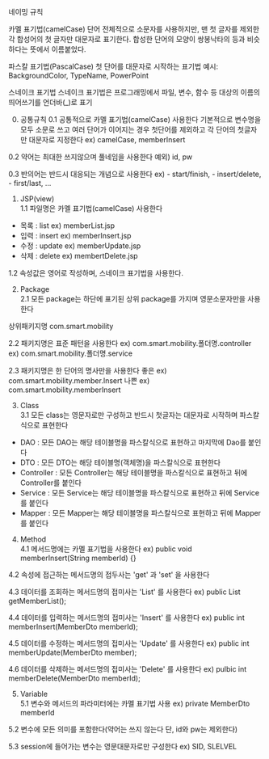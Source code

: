 네이밍 규칙

카멜 표기법(camelCase) 
단어 전체적으로 소문자를 사용하지만, 맨 첫 글자를 제외한 각 합성어의 첫 글자만 대문자로 표기한다. 
합성한 단어의 모양이 쌍봉낙타의 등과 비슷하다는 뜻에서 이름붙었다.

파스칼 표기법(PascalCase)
첫 단어를 대문자로 시작하는 표기법
예시: BackgroundColor, TypeName, PowerPoint

스네이크 표기법
스네이크 표기법은 프로그래밍에서 파일, 변수, 함수 등 대상의 이름의 띄어쓰기를 언더바(_)로 표기

 0. 공통규칙
 0.1 공통적으로 카멜 표기법(camelCase) 사용한다
 기본적으로 변수명을 모두 소문로 쓰고 여러 단어가 이어지는 경우 첫단어를 제외하고 각 단어의 첫글자만 대문자로 지정한다
     ex) camelCase, memberInsert

 0.2 약어는 최대한 쓰지않으며 풀네임을 사용한다
     예외) id, pw

 0.3 반의어는 반드시 대응되는 개념으로 사용한다
     ex) - start/finish, - insert/delete, - first/last, ...


 1. JSP(view)  
 1.1 파일명은 카멜 표기법(camelCase) 사용한다 

 - 목록 : list  ex) memberList.jsp 
 - 입력 : insert  ex) memberInsert.jsp 
 - 수정 : update  ex) memberUpdate.jsp 
 - 삭제 : delete  ex) membertDelete.jsp 

1.2 속성값은 영어로 작성하며, 스네이크 표기법을 사용한다.


 2. Package  
 2.1 모든 package는 하단에 표기된 상위 package를 가지며 영문소문자만을 사용한다

 상위패키지명 com.smart.mobility  

 

 2.2 패키지명은 표준 패턴을 사용한다
    ex) com.smart.mobility.폴더명.controller
    ex) com.smart.mobility.폴더명.service

 2.3 패키지명은 한 단어의 명사만을 사용한다
     좋은 ex) com.smart.mobility.member.Insert
     나쁜 ex) com.smart.mobility.memberInsert


 3. Class  
 3.1 모든 class는 영문자로만 구성하고 반드시 첫글자는 대문자로 시작하며 파스칼식으로 표현한다

 - DAO : 모든 DAO는 해당 테이블명을 파스칼식으로 표현하고 마지막에 Dao를 붙인다
 - DTO : 모든 DTO는 해당 테이블명(객체명)을 파스칼식으로 표현한다
 - Controller : 모든 Controller는 해당 테이블명을 파스칼식으로 표현하고 뒤에 Controller를 붙인다
 - Service : 모든 Service는 해당 테이블명을 파스칼식으로 표현하고 뒤에 Service를 붙인다
 - Mapper : 모든 Mapper는 해당 테이블명을 파스칼식으로 표현하고 뒤에 Mapper를 붙인다


 4. Method  
 4.1 메서드명에는 카멜 표기법을 사용한다
     ex) public void memberInsert(String memberId) {}


 4.2 속성에 접근하는 메서드명의 접두사는 'get' 과 'set' 을 사용한다

 4.3 데이터를 조회하는 메서드명의 접미사는 'List' 를 사용한다
     ex) public List<MemberDto> getMemberList();

 4.4 데이터를 입력하는 메서드명의 접미사는 'Insert' 를 사용한다
     ex) public int memberInsert(MemberDto memberId);

 4.5 데이터를 수정하는 메서드명의 접미사는 'Update' 를 사용한다
     ex) public int memberUpdate(MemberDto member);

 4.6 데이터를 삭제하는 메서드명의 접미사는 'Delete' 를 사용한다
     ex) pulbic int memberDelete(MemberDto memberId);


 5. Variable  
 5.1 변수와 메서드의 파라미터에는 카멜 표기법 사용
     ex) private MemberDto memberId

 5.2 변수에 모든 의미를 포함한다(약어는 쓰지 않는다 단, id와  pw는 제외한다)

 5.3 session에 들어가는 변수는 영문대문자로만 구성한다
     ex) SID, SLELVEL
